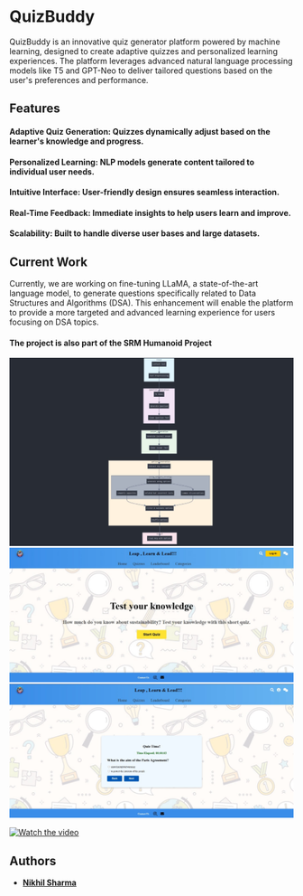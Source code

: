 # QuizBuddy

QuizBuddy is an innovative quiz generator platform powered by machine learning, designed to create adaptive quizzes and personalized learning experiences. The platform leverages advanced natural language processing models like T5 and GPT-Neo to deliver tailored questions based on the user's preferences and performance.

## Features
#### Adaptive Quiz Generation: Quizzes dynamically adjust based on the learner's knowledge and progress.
#### Personalized Learning: NLP models generate content tailored to individual user needs.
#### Intuitive Interface: User-friendly design ensures seamless interaction.
#### Real-Time Feedback: Immediate insights to help users learn and improve.
#### Scalability: Built to handle diverse user bases and large datasets.

## Current Work
Currently, we are working on fine-tuning LLaMA, a state-of-the-art language model, to generate questions specifically related to Data Structures and Algorithms (DSA). This enhancement will enable the platform to provide a more targeted and advanced learning experience for users focusing on DSA topics.

#### The project is also part of the SRM Humanoid Project

![Pipeline](images/pipeline.jpg)
![Frontend](images/Quizbuddyfrontend.jpg)
![Working](images/Quizbuddyworking.jpg)

[![Watch the video](http://img.youtube.com/vi/your_video_id/0.jpg)](https://www.youtube.com/watch?v=your_video_id)


## Authors
- [**Nikhil Sharma**](https://github.com/NikhilSharma2707)
